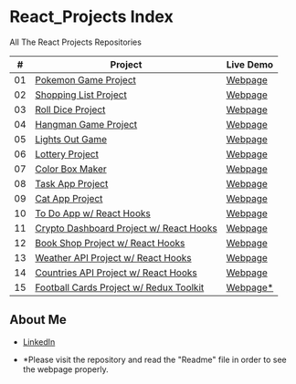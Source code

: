 # React_Projects Index

All The React Projects Repositories

|  #  | Project                                                                                 | Live Demo                                                           |
| :-: | --------------------------------------------------------------------------------------- | ------------------------------------------------------------------- |
| 01  | [Pokemon Game Project](https://github.com/MBeklevic/pokemon_game)                       | [Webpage](https://mbeklevic.github.io/pokemon_game/)                |
| 02  | [Shopping List Project](https://github.com/MBeklevic/shopping_list)                     | [Webpage](https://mbeklevic.github.io/shopping_list/)               |
| 03  | [Roll Dice Project](https://github.com/MBeklevic/two_dice)                              | [Webpage](https://mbeklevic.github.io/two_dice/)                    |
| 04  | [Hangman Game Project](https://github.com/MBeklevic/hangman_game)                       | [Webpage](https://MBeklevic.github.io/hangman_game/)                |
| 05  | [Lights Out Game](https://github.com/MBeklevic/lights_out_game)                         | [Webpage](https://MBeklevic.github.io/lights_out_game/)             |
| 06  | [Lottery Project](https://github.com/MBeklevic/lottery_project)                         | [Webpage](https://mbeklevic.github.io/lottery_project/)             |
| 07  | [Color Box Maker](https://github.com/MBeklevic/color_box_maker)                         | [Webpage](https://mbeklevic.github.io/color_box_maker/)             |
| 08  | [Task App Project](https://github.com/MBeklevic/task_app)                               | [Webpage](https://mbeklevic.github.io/task_app/)                    |
| 09  | [Cat App Project](https://github.com/MBeklevic/cat_app)                                 | [Webpage](https://mbeklevic.github.io/cat_app/)                     |
| 10  | [To Do App w/ React Hooks](https://github.com/MBeklevic/to_do_app)                      | [Webpage](https://mbeklevic.github.io/to_do_app/)                   |
| 11  | [Crypto Dashboard Project w/ React Hooks](https://github.com/MBeklevic/crypto-dashboard)| [Webpage](https://mbeklevic.github.io/crypto-dashboard/)            |
| 12  | [Book Shop Project w/ React Hooks](https://github.com/MBeklevic/book_shop)              | [Webpage](https://mbeklevic.github.io/book_shop/)                   |
| 13  | [Weather API Project w/ React Hooks](https://github.com/MBeklevic/weather)              | [Webpage](https://mbeklevic.github.io/weather/)                     |
| 14  | [Countries API Project w/ React Hooks](https://github.com/MBeklevic/countries-app)      | [Webpage](https://mbeklevic.github.io/countries-app/)               |
| 15  | [Football Cards Project w/ Redux Toolkit](https://github.com/MBeklevic/f-app)           | [Webpage*](https://mbeklevic.github.io/f-app/)                      |

## About Me
- [LinkedIn](https://linkedin.com/in/mustafabekleviç/)

- *Please visit the repository and read the "Readme" file in order to see the webpage properly.
